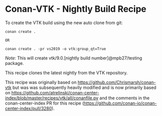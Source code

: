 # Conan-VTK - Nightly Build Recipe

To create the VTK build using the new auto clone from git:

```
conan create .

OR

conan create . -pr vs2019 -o vtk:group_qt=True
```

_Note_: This will create vtk/9.0.[nightly build number]@mpb27/testing package.

This recipe clones the latest nightly from the VTK repository.

This recipe was originally based on https://github.com/Chrismarsh/conan-vtk but was 
was subsequently heavily modified and is now primarily based on https://github.com/atrelinski/conan-center-index/blob/master/recipes/vtk/all/conanfile.py and the comments in the conan-center-index PR for this recipe (https://github.com/conan-io/conan-center-index/pull/3280).
